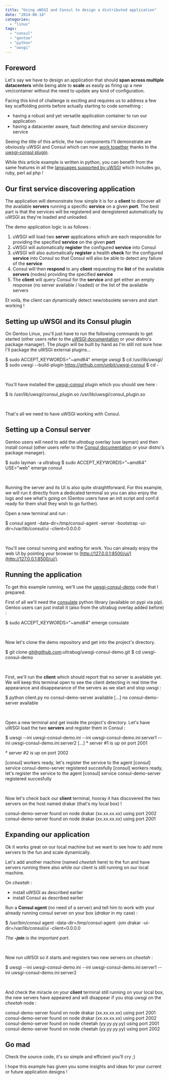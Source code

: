 ```yaml
---
title: "Using uWSGI and Consul to design a distributed application"
date: "2014-08-14"
categories: 
  - "linux"
tags: 
  - "consul"
  - "gentoo"
  - "python"
  - "uwsgi"
---
```


## Foreword

Let's say we have to design an application that should **span across multiple datacenters** while being able to **scale** as easily as firing up a new vm/container without the need to update any kind of configuration.

Facing this kind of challenge is exciting and requires us to address a few key scaffolding points before actually starting to code something :

- having a robust and yet versatile application container to run our application
- having a datacenter aware, fault detecting and service discovery service

Seeing the title of this article, the two components I'll demonstrate are obviously uWSGI and Consul which can now [work together](https://github.com/ultrabug/uwsgi-consul-rfc) thanks to the [uwsgi-consul plugin](https://github.com/unbit/uwsgi-consul).

While this article example is written in python, you can benefit from the same features in all the [languages supported by uWSGI](http://uwsgi-docs.readthedocs.org/en/latest/LanguagesAndPlatforms.html) which includes go, ruby, perl ad php !

## Our first service discovering application

The application will demonstrate how simple it is for a **client** to discover all the available **servers** running a specific **service** on a given **port**. The best part is that the services will be registered and deregistered automatically by uWSGI as they're loaded and unloaded.

The demo application logic is as follows :

1. uWSGI will load two **server** applications which are each responsible for providing the specified **service** on the given **port**
2. uWSGI will automatically **register** the configured **service** into Consul
3. uWSGI will also automatically **register** a health **check** for the configured **service** into Consul so that Consul will also be able to detect any failure of the **service**
4. Consul will then **respond** to any **client** requesting the **list** of the available **servers** (nodes) providing the specified **service**
5. The **client** will query Consul for the **service** and get either an empty response (no server available / loaded) or the list of the available servers

Et voilà, the client can dynamically detect new/obsolete servers and start working !

## Setting up uWSGI and its Consul plugin

On Gentoo Linux, you'll just have to run the following commands to get started (other users refer to the [uWSGI documentation](http://uwsgi-docs.readthedocs.org/en/latest/Install.html) or your distro's package manager). The plugin will be built by hand as I'm still not sure how I'll package the uWSGI external plugins...

$ sudo ACCEPT_KEYWORDS="~amd64" emerge uwsgi
$ cd /usr/lib/uwsgi/
$ sudo uwsgi --build-plugin https://github.com/unbit/uwsgi-consul
$ cd -

 

You'll have installed the [uwsgi-consul](https://github.com/unbit/uwsgi-consul) plugin which you should see here :

$ ls /usr/lib/uwsgi/consul_plugin.so
/usr/lib/uwsgi/consul_plugin.so

 

That's all we need to have uWSGI working with Consul.

## Setting up a Consul server

Gentoo users will need to add the _ultrabug_ overlay (use layman) and then install consul (other users refer to the [Consul documentation](http://www.consul.io/downloads.html) or your distro's package manager).

$ sudo layman -a ultrabug
$ sudo ACCEPT_KEYWORDS="~amd64" USE="web" emerge consul

 

Running the server and its UI is also quite straightforward. For this example, we will run it directly from a dedicated terminal so you can also enjoy the logs and see what's going on (Gentoo users have an init script and conf.d ready for them shall they wish to go further).

Open a new terminal and run :

$ consul agent -data-dir=/tmp/consul-agent -server -bootstrap -ui-dir=/var/lib/consul/ui -client=0.0.0.0

 

You'll see consul running and waiting for work. You can already enjoy the web UI by pointing your browser to [http://127.0.0.1:8500/ui/](http://127.0.0.1:8500/ui/).

## Running the application

To get this example running, we'll use the [uwsgi-consul-demo](https://github.com/ultrabug/uwsgi-consul-demo) code that I prepared.

First of all we'll need the [consulate](https://github.com/gmr/consulate) python library (available on pypi via pip). Gentoo users can just install it (also from the ultrabug overlay added before) :

$ sudo ACCEPT_KEYWORDS="~amd64" emerge consulate

 

Now let's clone the demo repository and get into the project's directory.

$ git clone git@github.com:ultrabug/uwsgi-consul-demo.git
$ cd uwsgi-consul-demo

 

First, we'll run the **client** which should report that no server is available yet. We will keep this terminal open to see the client detecting in real time the appearance and disappearance of the servers as we start and stop uwsgi :

$ python client.py 
no consul-demo-server available
[...]
no consul-demo-server available

 

Open a new terminal and get inside the project's directory. Let's have uWSGI load the two **servers** and register them in Consul :

$ uwsgi --ini uwsgi-consul-demo.ini --ini uwsgi-consul-demo.ini:server1 --ini uwsgi-consul-demo.ini:server2
[...]
\* server #1 is up on port 2001

\* server #2 is up on port 2002

[consul] workers ready, let's register the service to the agent
[consul] service consul-demo-server registered succesfully
[consul] workers ready, let's register the service to the agent
[consul] service consul-demo-server registered succesfully

 

Now let's check back our **client** terminal, hooray it has discovered the two servers on the host named drakar (that's my local box) !

consul-demo-server found on node drakar (xx.xx.xx.xx) using port 2002
consul-demo-server found on node drakar (xx.xx.xx.xx) using port 2001

## Expanding our application

Ok it works great on our local machine but we want to see how to add more servers to the fun and scale dynamically.

Let's add another machine (named _cheetah_ here) to the fun and have servers running there also while our client is still running on our local machine.

On _cheetah_ :

- install uWSGI as described earlier
- install Consul as described earlier

Run a **Consul agent** (no need of a server) and tell him to work with your already running consul server on your box (_drakar_ in my case) :

$ /usr/bin/consul agent -data-dir=/tmp/consul-agent -join drakar -ui-dir=/var/lib/consul/ui -client=0.0.0.0

_The **\-join** <your host or IP> is the important part._

 

Now run uWSGI so it starts and registers two new servers on _cheetah_ :

$ uwsgi --ini uwsgi-consul-demo.ini --ini uwsgi-consul-demo.ini:server1 --ini uwsgi-consul-demo.ini:server2

 

And check the miracle on your **client** terminal still running on your local box, the new servers have appeared and will disappear if you stop uwsgi on the _cheetah_ node :

consul-demo-server found on node drakar (xx.xx.xx.xx) using port 2001
consul-demo-server found on node drakar (xx.xx.xx.xx) using port 2002
consul-demo-server found on node cheetah (yy.yy.yy.yy) using port 2001
consul-demo-server found on node cheetah (yy.yy.yy.yy) using port 2002

## Go mad

Check the source code, it's so simple and efficient you'll cry ;)

I hope this example has given you some insights and ideas for your current or future application designs !
